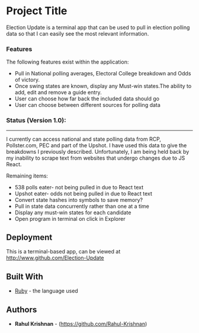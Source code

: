 # Project Title

Election Update is a terminal app that can be used to pull in election polling data so that I can easily see the most relevant information.

### Features

The following features exist within the application:

-  Pull in National polling averages, Electoral College breakdown and Odds of victory.
- Once swing states are known, display any Must-win states.The ability to add, edit and remove a guide entry.
- User can choose how far back the included data should go
- User can choose between different sources for polling data

### Status (Version 1.0):
-------------------------
I currently can access national and state polling data from RCP, Pollster.com,
PEC and part of the Upshot. I have used this data to give the breakdowns I
previously described. Unfortunately, I am being held back by my inability to
scrape text from websites that undergo changes due to JS React.

Remaining items:
-  538 polls eater- not being pulled in due to React text
-  Upshot eater- odds not being pulled in due to React text
-  Convert state hashes into symbols to save memory?
-  Pull in state data concurrently rather than one at a time
-  Display any must-win states for each candidate
-  Open program in terminal on click in Explorer

## Deployment

This is a terminal-based app, can be viewed at http://www.github.com/Election-Update

## Built With

* [Ruby](http://ruby-lang.org/) - the language used

## Authors

* **Rahul Krishnan** - (https://github.com/Rahul-Krishnan)
